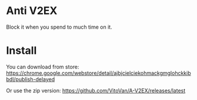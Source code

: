 # Anti V2EX

Block it when you spend to much time on it.

# Install

You can download from store:
https://chrome.google.com/webstore/detail/ajbjcielciekohmackgmglohckkibbdl/publish-delayed

Or use the zip version:
https://github.com/VitoVan/A-V2EX/releases/latest
